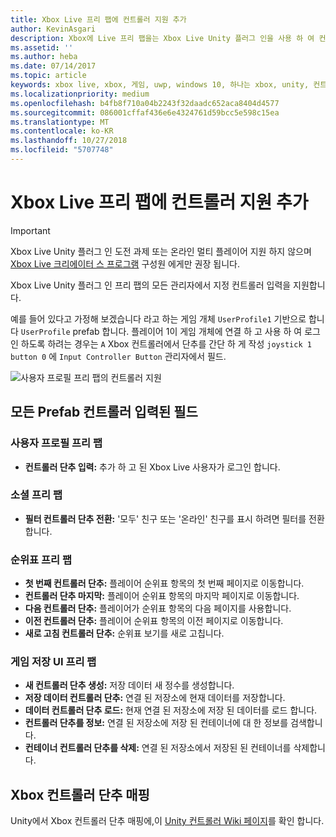 ```yaml
---
title: Xbox Live 프리 팹에 컨트롤러 지원 추가
author: KevinAsgari
description: Xbox에 Live 프리 팹을는 Xbox Live Unity 플러그 인을 사용 하 여 컨트롤러 지원 추가
ms.assetid: ''
ms.author: heba
ms.date: 07/14/2017
ms.topic: article
keywords: xbox live, xbox, 게임, uwp, windows 10, 하나는 xbox, unity, 컨트롤러 지원
ms.localizationpriority: medium
ms.openlocfilehash: b4fb8f710a04b2243f32daadc652aca8404d4577
ms.sourcegitcommit: 086001cffaf436e6e4324761d59bcc5e598c15ea
ms.translationtype: MT
ms.contentlocale: ko-KR
ms.lasthandoff: 10/27/2018
ms.locfileid: "5707748"
---
```

# <a name="add-controller-support-to-xbox-live-prefabs"></a>Xbox Live 프리 팹에 컨트롤러 지원 추가

> [!IMPORTANT]
> Xbox Live Unity 플러그 인 도전 과제 또는 온라인 멀티 플레이어 지원 하지 않으며 [Xbox Live 크리에이터 스 프로그램](../developer-program-overview.md) 구성원 에게만 권장 됩니다.

Xbox Live Unity 플러그 인 프리 팹의 모든 관리자에서 지정 컨트롤러 입력을 지원합니다.

예를 들어 있다고 가정해 보겠습니다 라고 하는 게임 개체 `UserProfile1` 기반으로 합니다 `UserProfile` prefab 합니다. 플레이어 1이 게임 개체에 연결 하 고 사용 하 여 로그인 하도록 하려는 경우는 `A` Xbox 컨트롤러에서 단추를 간단 하 게 작성 `joystick 1 button 0` 에 `Input Controller Button` 관리자에서 필드.

  ![사용자 프로필 프리 팹의 컨트롤러 지원](../images/unity/controller-support-example.png)

## <a name="all-prefab-controller-input-fields"></a>모든 Prefab 컨트롤러 입력된 필드
### <a name="userprofile-prefab"></a>사용자 프로필 프리 팹
- **컨트롤러 단추 입력:** 추가 하 고 된 Xbox Live 사용자가 로그인 합니다.

### <a name="social-prefab"></a>소셜 프리 팹
- **필터 컨트롤러 단추 전환:** '모두' 친구 또는 '온라인' 친구를 표시 하려면 필터를 전환 합니다.

### <a name="leaderboard-prefab"></a>순위표 프리 팹
- **첫 번째 컨트롤러 단추:** 플레이어 순위표 항목의 첫 번째 페이지로 이동합니다.
- **컨트롤러 단추 마지막:** 플레이어 순위표 항목의 마지막 페이지로 이동합니다.
- **다음 컨트롤러 단추:** 플레이어가 순위표 항목의 다음 페이지를 사용합니다.
- **이전 컨트롤러 단추:** 플레이어 순위표 항목의 이전 페이지로 이동합니다.
- **새로 고침 컨트롤러 단추:** 순위표 보기를 새로 고칩니다.


### <a name="game-save-ui-prefab"></a>게임 저장 UI 프리 팹
- **새 컨트롤러 단추 생성:** 저장 데이터 새 정수를 생성합니다.
- **저장 데이터 컨트롤러 단추:** 연결 된 저장소에 현재 데이터를 저장합니다.
- **데이터 컨트롤러 단추 로드:** 현재 연결 된 저장소에 저장 된 데이터를 로드 합니다.
- **컨트롤러 단추를 정보:** 연결 된 저장소에 저장 된 컨테이너에 대 한 정보를 검색합니다.
- **컨테이너 컨트롤러 단추를 삭제:** 연결 된 저장소에서 저장된 된 컨테이너를 삭제합니다.

## <a name="xbox-controller-button-mappings"></a>Xbox 컨트롤러 단추 매핑

Unity에서 Xbox 컨트롤러 단추 매핑에,이 [Unity 컨트롤러 Wiki 페이지](http://wiki.unity3d.com/index.php?title=Xbox360Controller)를 확인 합니다.
